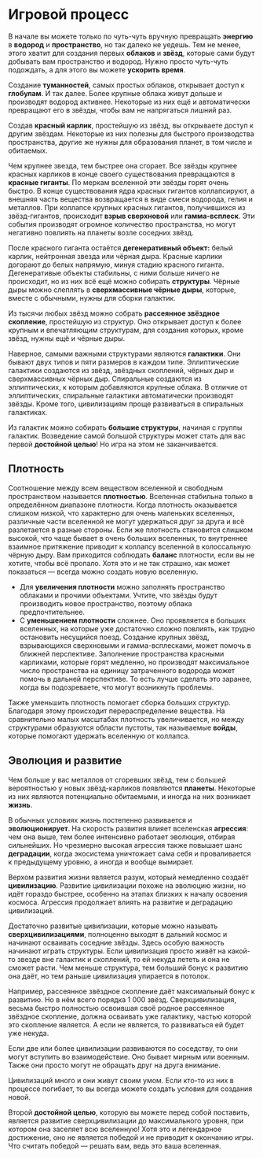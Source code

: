 # Игровой процесс

В начале вы можете только по чуть-чуть вручную превращать **энергию** в **водород** и **пространство**, но так далеко не уедешь. Тем не менее, этого хватит для создания первых **облаков** и **звёзд**, которые сами будут добывать вам пространство и водород. Нужно просто чуть-чуть подождать, а для этого вы можете **ускорить время**.

Создание **туманностей**, самых простых облаков, открывает доступ к **глобулам**. И так далее. Более крупные облака живут дольше и производят водород активнее. Некоторые из них ещё и автоматически превращают его в звёзды, чтобы вам не напрягаться лишний раз.

Создав **красный карлик**, простейшую из звёзд, вы открываете доступ к другим звёздам. Некоторые из них полезны для быстрого производства пространства, другие же нужны для образования планет, в том числе и обитаемых.

Чем крупнее звезда, тем быстрее она сгорает. Все звёзды крупнее красных карликов в конце своего существования превращаются в **красные гиганты**. По меркам вселенной эти звёзды горят очень быстро. В конце существования ядра красных гигантов коллапсируют, а внешняя часть вещества возвращается в виде смеси водорода, гелия и металлов. При коллапсе крупных красных гигантов, получившихся из звёзд-гигантов, происходит **взрыв сверхновой** или **гамма-всплеск**. Эти события производят огромное количество пространства, но могут негативно повлиять на планеты возле соседних звёзд.

После красного гиганта остаётся **дегенеративный объект:** белый карлик, нейтронная звезда или чёрная дыра. Красные карлики догорают до белых напрямую, минуя стадию красного гиганта. Дегенеративые объекты стабильны, с ними больше ничего не происходит, но из них всё ещё можно собирать **структуры**. Чёрные дыры можно слеплять в **сверхмассивные чёрные дыры**, которые, вместе с обычными, нужны для сборки галактик.

Из тысячи любых звёзд можно собрать **рассеянное звёздное скопление**, простейшую из структур. Оно открывает доступ к более крупным и впечатляющим структурам, для создания которых, кроме звёзд, нужны ещё и чёрные дыры.

Наверное, самыми важными структурами являются **галактики**. Они бывают двух типов и пяти размеров в каждом типе. Эллиптические галактики создаются из звёзд, звёздных скоплений, чёрных дыр и сверхмассивных чёрных дыр. Спиральные создаются из эллиптических, к которым добавляются крупные облака. В отличие от эллиптических, спиральные галактики автоматически производят звёзды. Кроме того, цивилизациям проще развиваться в спиральных галактиках.

Из галактик можно собирать **большие структуры**, начиная с группы галактик. Возведение самой большой структуры может стать для вас первой **достойной целью**! Но игра на этом не заканчивается.

## Плотность

Соотношение между всем веществом вселенной и свободным пространством называется **плотностью**. Вселенная стабильна только в определённом диапазоне плотности. Когда плотность оказывается слишком низкой, что характерно для очень маленьких вселенных, различные части вселенной не могут удержаться друг за друга и всё разлетается в разные стороны. Если же плотность становится слишком высокой, что чаще бывает в очень больших вселенных, то внутреннее взаимное притяжение приводит к коллапсу вселенной в колоссальную чёрную дыру. Вам приходится соблюдать **баланс** плотности, если вы не хотите, чтобы всё пропало. Хотя это и не так страшно, как может показаться — всегда можно создать новую вселенную.

- Для **увеличения плотности** можно заполнять пространство облаками и прочими объектами. Учтите, что звёзды будут производить новое пространство, поэтому облака предпочтительнее.
- С **уменьшением плотности** сложнее. Оно проявляется в больших вселенных, на которые уже достаточно сложно повлиять, как трудно остановить несущийся поезд. Создание крупных звёзд, взрывающихся сверхновыми и гамма-всплесками, может помочь в ближней перспективе. Заполнение пространства красными карликами, которые горят медленно, но производят максимальное число пространства на единицу затраченного водорода может помочь в дальней перспективе. То есть лучше сделать это заранее, когда вы подозреваете, что могут возникнуть проблемы.

Также уменьшить плотность помогает сборка больших структур. Благодаря этому происходит перераспределение вещества. На сравнительно малых масштабах плотность увеличивается, но между структурами образуются области пустоты, так называемые **войды**, которые помогают удержать вселенную от коллапса.

## Эволюция и развитие

Чем больше у вас металлов от сгоревших звёзд, тем с большей вероятностью у новых звёзд-карликов появляются **планеты**. Некоторые из них являются потенциально обитаемыми, и иногда на них возникает **жизнь**.

В обычных условиях жизнь постепенно развивается и **эволюционирует**. На скорость развития влияет вселенская **агрессия**: чем она выше, тем более интенсивно работает эволюция, отбирая сильнейших. Но чрезмерно высокая агрессия также повышает шанс **деградации**, когда экосистема уничтожает сама себя и проваливается к предыдущему уровню, а иногда и вообще вымирает.

Верхом развития жизни является разум, который немедленно создаёт **цивилизацию**. Развитие цивилизации похоже на эволюцию жизни, но идёт гораздо быстрее, особенно на этапах близких к началу освоения космоса. Агрессия продолжает влиять на развитие и деградацию цивилизаций.

Достаточно развитые цивилизации, которые можно называть **сверхцивилизациями**, полноценно выходят в дальний космос и начинают осваивать соседние звёзды. Здесь особую важность начинают играть структуры. Если цивилизация просто живёт на какой-то звезде вне галактик и скоплений, то ей некуда лететь и она не сможет расти. Чем меньше структура, тем больший бонус к развитию она даёт, но тем раньше цивилизация упирается в потолок.

Например, рассеянное звёздное скопление даёт максимальный бонус к развитию. Но в нём всего порядка 1 000 звёзд. Сверхцивилизация, весьма быстро полностью освоившая своё родное рассеянное звёздное скопление, должна осваивать уже галактику, частью которой это скопление является. А если не является, то развиваться ей будет уже некуда.

Если две или более цивилизации развиваются по соседству, то они могут вступить во взаимодействие. Оно бывает мирным или военным. Также они просто могут не обращать друг на друга внимание.

Цивилизаций много и они живут своим умом. Если кто-то из них в процессе погибает, то вы всегда можете создать условия для создания новой.

Второй **достойной целью**, которую вы можете перед собой поставить, является развитие сверхцивилизации до максимального уровня, при котором она заселяет всю вселенную! Хотя это и легендарное достижение, оно не является победой и не приводит к окончанию игры. Что считать победой — решать вам, ведь это ваша вселенная.